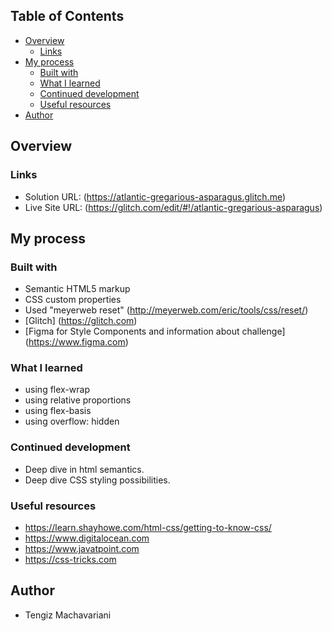 
## Table of Contents

- [Overview](#overview)
  - [Links](#links)
- [My process](#my-process)
  - [Built with](#built-with)
  - [What I learned](#what-i-learned)
  - [Continued development](#continued-development)
  - [Useful resources](#useful-resources)
- [Author](#author)

## Overview

### Links

- Solution URL: (https://atlantic-gregarious-asparagus.glitch.me)
- Live Site URL: (https://glitch.com/edit/#!/atlantic-gregarious-asparagus)

## My process

### Built with

- Semantic HTML5 markup
- CSS custom properties
- Used "meyerweb reset" (http://meyerweb.com/eric/tools/css/reset/)
- [Glitch] (https://glitch.com)
- [Figma for Style Components and information about challenge] (https://www.figma.com)

### What I learned

- using flex-wrap
- using relative proportions
- using flex-basis
- using overflow: hidden

### Continued development

- Deep dive in html semantics.
- Deep dive CSS styling possibilities.

### Useful resources

- https://learn.shayhowe.com/html-css/getting-to-know-css/
- https://www.digitalocean.com
- https://www.javatpoint.com
- https://css-tricks.com

## Author

- Tengiz Machavariani